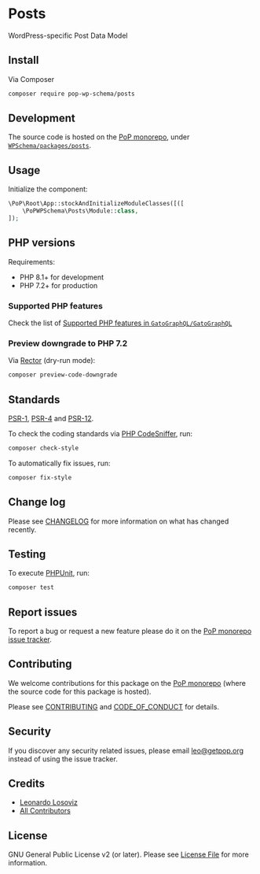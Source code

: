# Posts

<!--
[![Build Status][ico-travis]][link-travis]
[![Quality Score][ico-code-quality]][link-code-quality]
[![Software License][ico-license]](LICENSE.md)
[![Latest Version on Packagist][ico-version]][link-packagist]
[![Coverage Status][ico-scrutinizer]][link-scrutinizer]
[![Total Downloads][ico-downloads]][link-downloads]
-->

WordPress-specific Post Data Model

## Install

Via Composer

``` bash
composer require pop-wp-schema/posts
```

## Development

The source code is hosted on the [PoP monorepo](https://github.com/GatoGraphQL/GatoGraphQL), under [`WPSchema/packages/posts`](https://github.com/GatoGraphQL/GatoGraphQL/tree/master/layers/WPSchema/packages/posts).

## Usage

Initialize the component:

``` php
\PoP\Root\App::stockAndInitializeModuleClasses([([
    \PoPWPSchema\Posts\Module::class,
]);
```

## PHP versions

Requirements:

- PHP 8.1+ for development
- PHP 7.2+ for production

### Supported PHP features

Check the list of [Supported PHP features in `GatoGraphQL/GatoGraphQL`](https://github.com/GatoGraphQL/GatoGraphQL/blob/master/docs/supported-php-features.md)

### Preview downgrade to PHP 7.2

Via [Rector](https://github.com/rectorphp/rector) (dry-run mode):

```bash
composer preview-code-downgrade
```

## Standards

[PSR-1](https://www.php-fig.org/psr/psr-1), [PSR-4](https://www.php-fig.org/psr/psr-4) and [PSR-12](https://www.php-fig.org/psr/psr-12).

To check the coding standards via [PHP CodeSniffer](https://github.com/squizlabs/PHP_CodeSniffer), run:

``` bash
composer check-style
```

To automatically fix issues, run:

``` bash
composer fix-style
```

## Change log

Please see [CHANGELOG](CHANGELOG.md) for more information on what has changed recently.

## Testing

To execute [PHPUnit](https://phpunit.de/), run:

``` bash
composer test
```

## Report issues

To report a bug or request a new feature please do it on the [PoP monorepo issue tracker](https://github.com/GatoGraphQL/GatoGraphQL/issues).

## Contributing

We welcome contributions for this package on the [PoP monorepo](https://github.com/GatoGraphQL/GatoGraphQL) (where the source code for this package is hosted).

Please see [CONTRIBUTING](CONTRIBUTING.md) and [CODE_OF_CONDUCT](CODE_OF_CONDUCT.md) for details.

## Security

If you discover any security related issues, please email leo@getpop.org instead of using the issue tracker.

## Credits

- [Leonardo Losoviz][link-author]
- [All Contributors][link-contributors]

## License

GNU General Public License v2 (or later). Please see [License File](LICENSE.md) for more information.

[ico-version]: https://img.shields.io/packagist/v/pop-wp-schema/posts.svg?style=flat-square
[ico-license]: https://img.shields.io/badge/license-GPLv2-brightgreen.svg?style=flat-square
[ico-travis]: https://img.shields.io/travis/pop-wp-schema/posts/master.svg?style=flat-square
[ico-scrutinizer]: https://img.shields.io/scrutinizer/coverage/g/pop-wp-schema/posts.svg?style=flat-square
[ico-code-quality]: https://img.shields.io/scrutinizer/g/pop-wp-schema/posts.svg?style=flat-square
[ico-downloads]: https://img.shields.io/packagist/dt/pop-wp-schema/posts.svg?style=flat-square

[link-packagist]: https://packagist.org/packages/pop-wp-schema/posts
[link-travis]: https://travis-ci.org/pop-wp-schema/posts
[link-scrutinizer]: https://scrutinizer-ci.com/g/pop-wp-schema/posts/code-structure
[link-code-quality]: https://scrutinizer-ci.com/g/pop-wp-schema/posts
[link-downloads]: https://packagist.org/packages/pop-wp-schema/posts
[link-author]: https://github.com/leoloso
[link-contributors]: ../../../../../../contributors
